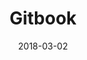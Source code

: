 ---
date: 2018-03-02
title: Gitbook
link: https://www.gitbook.com/
image: ./images/gitbook.jpg
description: Gitbook is a modern and simple solution to documentation, digital writing and publishing. It helps your team write, collaborate and publish content online.
tags:
- development
- documentation

# ================================
# TOOLS CATEGORIES AVAILABLE
# ================================
# - design
# - development
# - documentation
# - frameworks
# - sketch
#   type: Plugin
#   type: Sketch File
# ================================
---